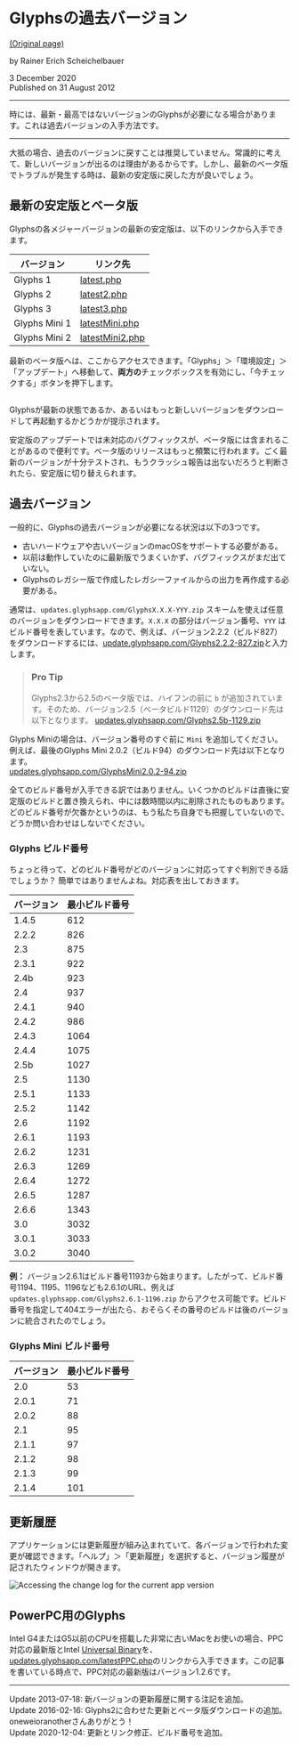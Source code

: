 # Glyphsの過去バージョン

[(Original page)](https://glyphsapp.com/learn/older-versions-of-glyphs)  

by Rainer Erich Scheichelbauer  

3 December 2020  
Published on 31 August 2012  

********

時には、最新・最高ではないバージョンのGlyphsが必要になる場合があります。これは過去バージョンの入手方法です。

********

大抵の場合、過去のバージョンに戻すことは推奨していません。常識的に考えて、新しいバージョンが出るのは理由があるからです。しかし、最新のベータ版でトラブルが発生する時は、最新の安定版に戻した方が良いでしょう。

## 最新の安定版とベータ版

Glyphsの各メジャーバージョンの最新の安定版は、以下のリンクから入手できます。

| バージョン | リンク先 |
|------------|----------|
| Glyphs 1      | [latest.php](https://updates.glyphsapp.com/latest.php) |
| Glyphs 2      | [latest2.php](https://updates.glyphsapp.com/latest2.php) |
| Glyphs 3      | [latest3.php](https://updates.glyphsapp.com/latest3.php) |
| Glyphs Mini 1 | [latestMini.php](https://updates.glyphsapp.com/latestMini.php) |
| Glyphs Mini 2 | [latestMini2.php](https://updates.glyphsapp.com/latestMini2.php) |

最新のベータ版へは、ここからアクセスできます。「Glyphs」＞「環境設定」＞「アップデート」へ移動して、**両方の**チェックボックスを有効にし、「今チェックする」ボタンを押下します。  

<img alt="" src="https://glyphsapp.com/media/pages/learn/older-versions-of-glyphs/473923de2f-1607121762/latestbeta.png">

Glyphsが最新の状態であるか、あるいはもっと新しいバージョンをダウンロードして再起動するかどうかが提示されます。  

安定版のアップデートでは未対応のバグフィックスが、ベータ版には含まれることがあるので便利です。ベータ版のリリースはもっと頻繁に行われます。ごく最新のバージョンが十分テストされ、もうクラッシュ報告は出ないだろうと判断されたら、安定版に切り替えられます。

## 過去バージョン

一般的に、Glyphsの過去バージョンが必要になる状況は以下の3つです。

* 古いハードウェアや古いバージョンのmacOSをサポートする必要がある。
* 以前は動作していたのに最新版でうまくいかず、バグフィックスがまだ出ていない。
* Glyphsのレガシー版で作成したレガシーファイルからの出力を再作成する必要がある。

通常は、`updates.glyphsapp.com/GlyphsX.X.X-YYY.zip` スキームを使えば任意のバージョンをダウンロードできます。`X.X.X` の部分はバージョン番号、`YYY` はビルド番号を表しています。なので、例えば、バージョン2.2.2（ビルド827）をダウンロードするには、[update.glyphsapp.com/Glyphs2.2.2-827.zip](https://updates.glyphsapp.com/Glyphs2.2.2-827.zip)と入力します。

> ### Pro Tip
> Glyphs2.3から2.5のベータ版では、ハイフンの前に `b` が追加されています。そのため、バージョン2.5（ベータビルド1129）のダウンロード先は以下となります。
> [updates.glyphsapp.com/Glyphs2.5b-1129.zip](https://updates.glyphsapp.com/Glyphs2.5b-1129.zip)

Glyphs Miniの場合は、バージョン番号のすぐ前に `Mini` を追加してください。例えば、最後のGlyphs Mini 2.0.2（ビルド94）のダウンロード先は以下となります。  
[updates.glyphsapp.com/GlyphsMini2.0.2-94.zip](https://updates.glyphsapp.com/GlyphsMini2.0.2-94.zip)  

全てのビルド番号が入手できる訳ではありません。いくつかのビルドは直後に安定版のビルドと置き換えられ、中には数時間以内に削除されたものもあります。どのビルド番号が欠番かというのは、もう私たち自身でも把握していないので、どうか問い合わせはしないでください。

### Glyphs ビルド番号

ちょっと待って、どのビルド番号がどのバージョンに対応ってすぐ判別できる話でしょうか？ 簡単ではありませんよね。対応表を出しておきます。

| バージョン | 最小ビルド番号 |
|------------|----------------|
| 1.4.5 | 612  |
| 2.2.2 | 826  |
| 2.3   | 875  |
| 2.3.1 | 922  |
| 2.4b  | 923  |
| 2.4   | 937  |
| 2.4.1 | 940  |
| 2.4.2 | 986  |
| 2.4.3 | 1064 |
| 2.4.4 | 1075 |
| 2.5b  | 1027 |
| 2.5   | 1130 |
| 2.5.1 | 1133 |
| 2.5.2 | 1142 |
| 2.6   | 1192 |
| 2.6.1 | 1193 |
| 2.6.2 | 1231 |
| 2.6.3 | 1269 |
| 2.6.4 | 1272 |
| 2.6.5 | 1287 |
| 2.6.6 | 1343 |
| 3.0   | 3032 |
| 3.0.1 | 3033 |
| 3.0.2 | 3040 |

**例：** バージョン2.6.1はビルド番号1193から始まります。したがって、ビルド番号1194、1195、1196なども2.6.1のURL、例えば `updates.glyphsapp.com/Glyphs2.6.1-1196.zip` からアクセス可能です。ビルド番号を指定して404エラーが出たら、おそらくその番号のビルドは後のバージョンに統合されたのでしょう。

### Glyphs Mini ビルド番号

| バージョン | 最小ビルド番号 |
|------------|----------------|
| 2.0   | 53  |
| 2.0.1 | 71  |
| 2.0.2 | 88  |
| 2.1   | 95  |
| 2.1.1 | 97  |
| 2.1.2 | 98  |
| 2.1.3 | 99  |
| 2.1.4 | 101 |

## 更新履歴

アプリケーションには更新履歴が組み込まれていて、各バージョンで行われた変更が確認できます。「ヘルプ」＞「更新履歴」を選択すると、バージョン履歴が記されたウィンドウが開きます。  

<img alt="Accessing the change log for the current app version" src="https://glyphsapp.com/media/pages/learn/older-versions-of-glyphs/1d2887954c-1607121762/changelog.png">

## PowerPC用のGlyphs

Intel G4またはG5以前のCPUを搭載した非常に古いMacをお使いの場合、PPC対応の最新版とIntel [Universal Binary](http://en.wikipedia.org/wiki/Universal_binary)を、[updates.glyphsapp.com/latestPPC.php](https://updates.glyphsapp.com/latestPPC.php)のリンクから入手できます。この記事を書いている時点で、PPC対応の最新版はバージョン1.2.6です。

********

Update 2013-07-18: 新バージョンの更新履歴に関する注記を追加。  
Update 2016-02-16: Glyphs2に合わせた更新とベータ版ダウンロードの追加。oneweioranotherさんありがとう！  
Update 2020-12-04: 更新とリンク修正、ビルド番号を追加。
